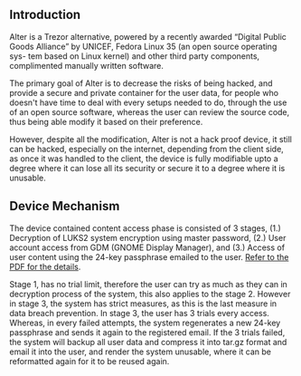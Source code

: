 ## Introduction

Alter is a Trezor alternative, powered by a recently awarded “Digital Public Goods Alliance” by UNICEF, Fedora Linux 35 (an open source operating sys-
tem based on Linux kernel) and other third party components, complimented manually written software.

The primary goal of Alter is to decrease the risks of being hacked, and provide a secure and private container for the user data, for people who doesn't have time to deal with every setups needed to do, through the use of an open source software, whereas the user can review the source code, thus being able modify it based on their preference.

However, despite all the modification, Alter is not a hack proof device, it still can be hacked, especially on the internet, depending from the client side, as once it was handled to the client, the device is fully modifiable upto a degree where it can lose all its security or secure it to a degree where it is unusable.

## Device Mechanism

The device contained content access phase is consisted of 3 stages, (1.) Decryption of LUKS2 system encryption using master password, (2.) User account access from GDM (GNOME Display Manager), and (3.) Access of user content using the 24-key passphrase emailed to the user. [Refer to the PDF for the details](https://raw.githubusercontent.com/iaacornus/sys/devel/manscript/alter_patent_ppr_main.pdf).

Stage 1, has no trial limit, therefore the user can try as much as they can in decryption process of the system, this also applies to the stage 2. However in stage 3, the system has strict measures, as this is the last measure in data breach prevention. In stage 3, the user has 3 trials every access. Whereas, in every failed attempts, the system regenerates a new 24-key passphrase and sends it again to the registered email. If the 3 trials failed, the system will backup all user data and compress it into tar.gz format and email it into the user, and render the system unusable, where it can be reformatted again for it to be reused again.

